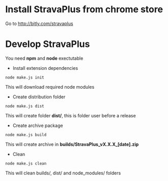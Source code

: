 Install StravaPlus from chrome store
==========
Go to http://bitly.com/stravaplus

Develop StravaPlus
==========
You need **npm** and **node** exectutable

- Install extension dependencies
```
node make.js init
```
This will download required node modules
- Create distribution folder 
```
node make.js dist
```
This will create folder **dist/**, this is folder user before a release

- Create archive package 
```
node make.js build
```
This will create archive in **builds/StravaPlus\_vX.X.X\_[date].zip**

- Clean 
```
node make.js clean
```
This will clean builds/, dist/ and node_modules/ folders